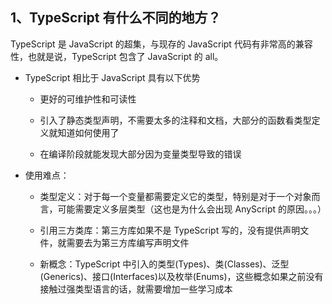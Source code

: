 

## 1、TypeScript 有什么不同的地方？

TypeScript 是 JavaScript 的超集，与现存的 JavaScript 代码有非常高的兼容性，也就是说，TypeScript 包含了 JavaScript 的 all。

- TypeScript 相比于 JavaScript 具有以下优势

    - 更好的可维护性和可读性

    - 引入了静态类型声明，不需要太多的注释和文档，大部分的函数看类型定义就知道如何使用了

    - 在编译阶段就能发现大部分因为变量类型导致的错误

- 使用难点：
    
    - 类型定义：对于每一个变量都需要定义它的类型，特别是对于一个对象而言，可能需要定义多层类型（这也是为什么会出现 AnyScript 的原因。。。）

    - 引用三方类库：第三方库如果不是 TypeScript 写的，没有提供声明文件，就需要去为第三方库编写声明文件

    - 新概念：TypeScript 中引入的类型(Types)、类(Classes)、泛型(Generics)、接口(Interfaces)以及枚举(Enums)，这些概念如果之前没有接触过强类型语言的话，就需要增加一些学习成本

